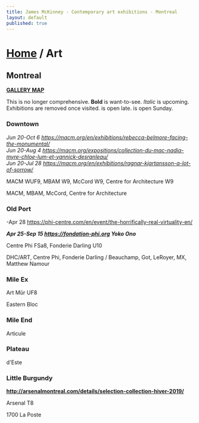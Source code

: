 ```yaml
---
title: James McKinney - Contemporary art exhibitions - Montreal
layout: default
published: true
---
```


# [Home](/) / Art

## Montreal

**[GALLERY MAP](https://www.google.com/maps/d/u/0/edit?mid=1pKDvWCvnInNN2igV2ruxxL_srzE)**

This is no longer comprehensive. <span class="glyphicon glyphicon-info-sign" aria-hidden="true"></span> <strong>Bold</strong> is want-to-see. <em>Italic</em> is upcoming. Exhibitions are removed once visited. <span class="glyphicon glyphicon-time" aria-hidden="true"></span> is open late. <span class="glyphicon glyphicon-calendar" aria-hidden="true"></span> is open Sunday.

### Downtown

_Jun 20-Oct 6 <https://macm.org/en/exhibitions/rebecca-belmore-facing-the-monumental/>_  
_Jun 20-Aug 4 <https://macm.org/expositions/collection-du-mac-nadia-myre-chloe-lum-et-yannick-desranleau/>_  
_Jun 20-Jul 28 <https://macm.org/en/exhibitions/ragnar-kjartansson-a-lot-of-sorrow/>_  

<span class="glyphicon glyphicon-time" aria-hidden="true"></span> MACM WUF9, MBAM W9, McCord W9, Centre for Architecture W9

<span class="glyphicon glyphicon-calendar" aria-hidden="true"></span> MACM, MBAM, McCord, Centre for Architecture

### Old Port

-Apr 28 <https://phi-centre.com/en/event/the-horrifically-real-virtuality-en/>  

_**Apr 25-Sep 15 <https://fondation-phi.org> Yoko Ono**_  

<span class="glyphicon glyphicon-time" aria-hidden="true"></span> Centre Phi FSa8, Fonderie Darling U10

<span class="glyphicon glyphicon-calendar" aria-hidden="true"></span> DHC/ART, Centre Phi, Fonderie Darling / Beauchamp, Got, LeRoyer, MX, Matthew Namour

### Mile Ex

<span class="glyphicon glyphicon-time" aria-hidden="true"></span> Art Mûr UF8

<span class="glyphicon glyphicon-calendar" aria-hidden="true"></span> Eastern Bloc

### Mile End

<span class="glyphicon glyphicon-calendar" aria-hidden="true"></span> Articule

### Plateau

<span class="glyphicon glyphicon-calendar" aria-hidden="true"></span> d'Este

### Little Burgundy

**<http://arsenalmontreal.com/details/selection-collection-hiver-2019/>**  

<span class="glyphicon glyphicon-time" aria-hidden="true"></span> Arsenal T8

<span class="glyphicon glyphicon-calendar" aria-hidden="true"></span> 1700 La Poste
